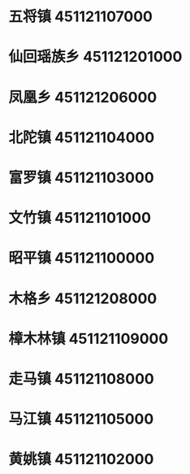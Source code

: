 # 五将镇 451121107000
# 仙回瑶族乡 451121201000
# 凤凰乡 451121206000
# 北陀镇 451121104000
# 富罗镇 451121103000
# 文竹镇 451121101000
# 昭平镇 451121100000
# 木格乡 451121208000
# 樟木林镇 451121109000
# 走马镇 451121108000
# 马江镇 451121105000
# 黄姚镇 451121102000
